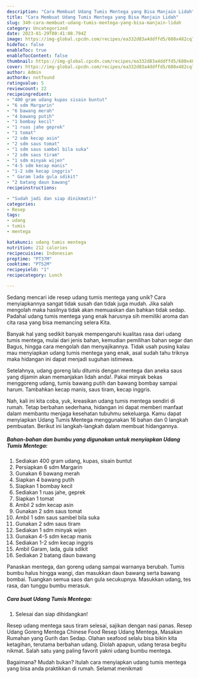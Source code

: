 ```yaml
---
description: "Cara Membuat Udang Tumis Mentega yang Bisa Manjain Lidah"
title: "Cara Membuat Udang Tumis Mentega yang Bisa Manjain Lidah"
slug: 349-cara-membuat-udang-tumis-mentega-yang-bisa-manjain-lidah
category: Uncategorized
date: 2023-01-29T00:41:08.794Z
image: https://img-global.cpcdn.com/recipes/ea332d83a4ddffd5/680x482cq70/udang-tumis-mentega-foto-resep-utama.jpg
hideToc: false
enableToc: true
enableTocContent: false
thumbnail: https://img-global.cpcdn.com/recipes/ea332d83a4ddffd5/680x482cq70/udang-tumis-mentega-foto-resep-utama.jpg
cover: https://img-global.cpcdn.com/recipes/ea332d83a4ddffd5/680x482cq70/udang-tumis-mentega-foto-resep-utama.jpg
author: Admin
authorAv: notfound
ratingvalue: 5
reviewcount: 22
recipeingredient:
- "400 gram udang kupas sisain buntut"
- "6 sdm Margarin"
- "6 bawang merah"
- "4 bawang putih"
- "1 bombay kecil"
- "1 ruas jahe geprek"
- "1 tomat"
- "2 sdm kecap asin"
- "2 sdm saus tomat"
- "1 sdm saus sambel bila suka"
- "2 sdm saus tiram"
- "1 sdm minyak wijen"
- "4-5 sdm kecap manis"
- "1-2 sdm kecap inggris"
- " Garam lada gula sdikit"
- "2 batang daun bawang"
recipeinstructions:

- "Sudah jadi dan siap dinikmati!"
categories:
- Resep
tags:
- udang
- tumis
- mentega

katakunci: udang tumis mentega 
nutrition: 212 calories
recipecuisine: Indonesian
preptime: "PT37M"
cooktime: "PT52M"
recipeyield: "1"
recipecategory: Lunch

---
```





Sedang mencari ide resep udang tumis mentega yang unik? Cara menyiapkannya sangat tidak susah dan tidak juga mudah. Jika salah mengolah maka hasilnya tidak akan memuaskan dan bahkan tidak sedap. Padahal udang tumis mentega yang enak harusnya sih memiliki aroma dan cita rasa yang bisa memancing selera Kita.





Banyak hal yang sedikit banyak mempengaruhi kualitas rasa dari udang tumis mentega, mulai dari jenis bahan, kemudian pemilihan bahan segar dan Bagus, hingga cara mengolah dan menyajikannya. Tidak usah pusing kalau mau menyiapkan udang tumis mentega yang enak,      asal sudah tahu triknya maka hidangan ini dapat menjadi suguhan istimewa.














Setelahnya, udang goreng lalu ditumis dengan mentega dan aneka saus yang dijamin akan memanjakan lidah anda!. Pakai minyak bekas menggoreng udang, tumis bawang putih dan bawang bombay sampai harum. Tambahkan kecap manis, saus tiram, kecap inggris.






Nah, kali ini kita coba, yuk, kreasikan udang tumis mentega sendiri di rumah. Tetap berbahan sederhana, hidangan ini dapat memberi manfaat dalam membantu menjaga kesehatan tubuhmu sekeluarga. Kamu dapat menyiapkan Udang Tumis Mentega menggunakan 16 bahan dan 0 langkah pembuatan. Berikut ini langkah-langkah dalam membuat hidangannya.

<!--inarticleads1-->

##### Bahan-bahan dan bumbu yang digunakan untuk menyiapkan Udang Tumis Mentega:

1. Sediakan 400 gram udang, kupas, sisain buntut
1. Persiapkan 6 sdm Margarin
1. Gunakan 6 bawang merah
1. Siapkan 4 bawang putih
1. Siapkan 1 bombay kecil
1. Sediakan 1 ruas jahe, geprek
1. Siapkan 1 tomat
1. Ambil 2 sdm kecap asin
1. Gunakan 2 sdm saus tomat
1. Ambil 1 sdm saus sambel bila suka
1. Gunakan 2 sdm saus tiram
1. Sediakan 1 sdm minyak wijen
1. Gunakan 4-5 sdm kecap manis
1. Sediakan 1-2 sdm kecap inggris
1. Ambil  Garam, lada, gula sdikit
1. Sediakan 2 batang daun bawang


Panaskan mentega, dan goreng udang sampai warnanya berubah. Tumis bumbu halus hingga wangi, dan masukkan daun bawang serta bawang bombai. Tuangkan semua saos dan gula secukupnya. Masukkan udang, tes rasa, dan tunggu bumbu merasuk. 

<!--inarticleads2-->

##### Cara buat Udang Tumis Mentega:


1. Selesai dan siap dihidangkan!

Resep udang mentega saus tiram selesai, sajikan dengan nasi panas. Resep Udang Goreng Mentega Chinese Food Resep Udang Mentega, Masakan Rumahan yang Gurih dan Sedap. Olahan seafood selalu bisa bikin kita ketagihan, terutama berbahan udang. Diolah apapun, udang terasa begitu nikmat. Salah satu yang paling favorit yakni udang bumbu mentega. 

Bagaimana? Mudah bukan? Itulah cara menyiapkan udang tumis mentega yang bisa anda praktikkan di rumah. Selamat menikmati
